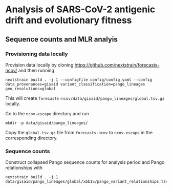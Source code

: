 # Analysis of SARS-CoV-2 antigenic drift and evolutionary fitness

## Sequence counts and MLR analyis

### Provisioning data locally

Provision data locally by cloning https://github.com/nextstrain/forecasts-ncov/ and then running
```
nextstrain build . -j 1 --configfile config/config.yaml --config data_provenances=gisaid variant_classification=pango_lineages geo_resolutions=global
```
This will create `forecasts-ncov/data/gisaid/pango_lineages/global.tsv.gz` locally.

Go to the `ncov-escape` directory and run
```
mkdir -p data/gisaid/pango_lineages/
```
Copy the `global.tsv.gz` file from `forecasts-ncov` to `ncov-escape` in the corresponding directory.

### Sequence counts

Construct collapsed Pango sequence counts for analysis period and Pango relationships with
```
nextstrain build . -j 1 data/gisaid/pango_lineages/global/xbb15/pango_variant_relationships.tsv
```
